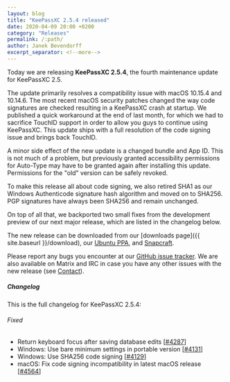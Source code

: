 ```yaml
---
layout: blog
title: "KeePassXC 2.5.4 released"
date: 2020-04-09 20:00 +0200
category: "Releases"
permalink: /:path/
author: Janek Bevendorff
excerpt_separator: <!--more-->
---
```


<div class="blog-teaser-img">
  <object type="image/svg+xml" data="{{ site.baseurl }}/images/keepassxc-logo.svg" alt="KeePassXC logo"></object>
</div>

Today we are releasing **KeePassXC 2.5.4**, the fourth maintenance update for
KeePassXC 2.5.

The update primarily resolves a compatibility issue with macOS 10.15.4 and
10.14.6. The most recent macOS security patches changed the way code signatures
are checked resulting in a KeePassXC crash at startup. We published a quick
workaround at the end of last month, for which we had to sacrifice TouchID
support in order to allow you guys to continue using KeePassXC. This update
ships with a full resolution of the code signing issue and brings back TouchID.

<!--more-->

A minor side effect of the new update is a changed bundle and App ID. This is
not much of a problem, but previously granted accessibility permissions for
Auto-Type may have to be granted again after installing this update. Permissions
for the "old" version can be safely revoked.

To make this release all about code signing, we also retired SHA1 as our Windows
Authenticode signature hash algorithm and moved on to SHA256. PGP signatures
have always been SHA256 and remain unchanged.

On top of all that, we backported two small fixes from the development preview
of our next major release, which are listed in the changelog below.

The new release can be downloaded from our [downloads
page]({{ site.baseurl }}/download), our
[Ubuntu PPA](https://launchpad.net/~phoerious/+archive/ubuntu/keepassxc/), and
[Snapcraft](https://snapcraft.io/keepassxc/).

Please report any bugs you encounter at our
[GitHub issue tracker](https://github.com/keepassxreboot/keepassxc/issues). We
are also available on Matrix and IRC in case you have any other issues with the
new release (see [Contact](/team/#contact)).

<h5 id="changelog" style="clear: left">Changelog</h5>

This is the full changelog for KeePassXC 2.5.4:

<h6>Fixed</h6>

- Return keyboard focus after saving database edits
  [[#4287](https://github.com/keepassxreboot/keepassxc/pull/4287)]
- Windows: Use bare minimum settings in portable version
  [[#4131](https://github.com/keepassxreboot/keepassxc/pull/4131)]
- Windows: Use SHA256 code signing
  [[#4129](https://github.com/keepassxreboot/keepassxc/pull/4129)]
- macOS: Fix code signing incompatibility in latest macOS release
  [[#4564](https://github.com/keepassxreboot/keepassxc/pull/4564)]
